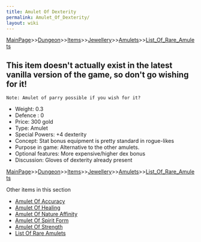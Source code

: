 ```yaml
---
title: Amulet Of Dexterity
permalink: Amulet_Of_Dexterity/
layout: wiki
---
```


[MainPage](/keeperrl_wiki/ "wikilink")>>[Dungeon](/keeperrl_wiki/Dungeon "wikilink")>>[Items](/keeperrl_wiki/Items "wikilink")>>[Jewellery](/keeperrl_wiki/Jewellery "wikilink")>>[Amulets](/keeperrl_wiki/Amulets "wikilink")>>[List_Of_Rare_Amulets](/keeperrl_wiki/List_Of_Rare_Amulets "wikilink")

This item doesn't actually exist in the latest vanilla version of the game, so don't go wishing for it!
-------------------------------------------------------------------------------------------------------

	Note: Amulet of parry possible if you wish for it?

- Weight: 0.3
- Defence : 0
- Price: 300 gold
- Type: Amulet
- Special Powers: +4 dexterity
- Concept: Stat bonus equipment is pretty standard in rogue-likes
- Purpose in game: Alternative to the other amulets.
- Optional features: More expensive/higher dex bonus
- Discussion: Gloves of dexterity already present

[MainPage](/keeperrl_wiki/ "wikilink")>>[Dungeon](/keeperrl_wiki/Dungeon "wikilink")>>[Items](/keeperrl_wiki/Items "wikilink")>>[Jewellery](/keeperrl_wiki/Jewellery "wikilink")>>[Amulets](/keeperrl_wiki/Amulets "wikilink")>>[List_Of_Rare_Amulets](/keeperrl_wiki/List_Of_Rare_Amulets "wikilink")

Other items in this section
-    [Amulet Of Accuracy](/keeperrl_wiki/Amulet_Of_Accuracy "wikilink")
-    [Amulet Of Healing](/keeperrl_wiki/Amulet_Of_Healing "wikilink")
-    [Amulet Of Nature Affinity](/keeperrl_wiki/Amulet_Of_Nature_Affinity "wikilink")
-    [Amulet Of Spirit Form](/keeperrl_wiki/Amulet_Of_Spirit_Form "wikilink")
-    [Amulet Of Strength](/keeperrl_wiki/Amulet_Of_Strength "wikilink")
-    [List Of Rare Amulets](/keeperrl_wiki/List_Of_Rare_Amulets "wikilink")
